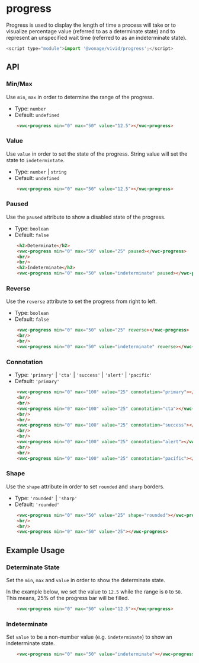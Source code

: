 # progress

Progress is used to display the length of time a process will take or to visualize percentage value (referred to as a determinate state) and to represent an unspecified wait time (referred to as an indeterminate state).

```js
<script type="module">import '@vonage/vivid/progress';</script>
```


## API

### Min/Max
Use `min`, `max` in order to determine the range of the progress.

- Type: `number`
- Default: `undefined`

```html
    <vwc-progress min="0" max="50" value="12.5"></vwc-progress>
```

### Value
Use `value` in order to set the state of the progress. String value will set the state to `indetermintate`.

- Type: `number` | `string`
- Default: `undefined`

```html
    <vwc-progress min="0" max="50" value="12.5"></vwc-progress>
```

### Paused
Use the `paused` attribute to show a disabled state of the progress.

- Type: `boolean`
- Default: `false`

```html
    <h2>Determinate</h2>
    <vwc-progress min="0" max="50" value="25" paused></vwc-progress>
    <br/>
    <br/>
    <h2>Indeterminate</h2>
    <vwc-progress min="0" max="50" value="indeterminate" paused></vwc-progress>
```

### Reverse

Use the `reverse` attribute to set the progress from right to left.

- Type: `boolean`
- Default: `false`

```html
    <vwc-progress min="0" max="50" value="25" reverse></vwc-progress>
    <br/>
    <br/>
    <vwc-progress min="0" max="50" value="indeterminate" reverse></vwc-progress>
```
### Connotation
- Type: `'primary'` | `'cta'` | `'success'` | `'alert'` | `'pacific'`
- Default: `'primary'`

```html
    <vwc-progress min="0" max="100" value="25" connotation="primary"></vwc-progress>
    <br/>
    <br/>
    <vwc-progress min="0" max="100" value="25" connotation="cta"></vwc-progress>
    <br/>
    <br/>
    <vwc-progress min="0" max="100" value="25" connotation="success"></vwc-progress>
    <br/>
    <br/>
    <vwc-progress min="0" max="100" value="25" connotation="alert"></vwc-progress>
    <br/>
    <br/>
    <vwc-progress min="0" max="100" value="25" connotation="pacific"></vwc-progress>
```

### Shape
Use the `shape` attribute in order to set `rounded` and `sharp` borders.

- Type: `'rounded'` | `'sharp'`
- Default: `'rounded'`

```html
    <vwc-progress min="0" max="50" value="25" shape="rounded"></vwc-progress>
    <br/>
    <br/>
    <vwc-progress min="0" max="50" value="25"></vwc-progress>
```

## Example Usage

### Determinate State
Set the `min`, `max` and `value` in order to show the determinate state. 

In the example below, we set the value to `12.5` while the range is `0` to `50`.  This means, 25% of the progress bar will be filled. 
```html
    <vwc-progress min="0" max="50" value="12.5"></vwc-progress>
```

### Indeterminate
Set `value` to be a non-number value (e.g. `indeterminate`) to show an indeterminate state.
```html
    <vwc-progress min="0" max="50" value="indeterminate"></vwc-progress>
```
